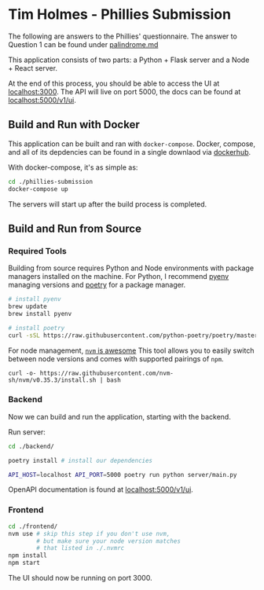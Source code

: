 # Tim Holmes - Phillies Submission

The following are answers to the Phillies' questionnaire. The answer to Question 1 can be found under [palindrome.md](./palindrome.md) 

This application consists of two parts: a Python + Flask server and a Node + React server.

At the end of this process, you should be able to access the UI at [localhost:3000](http://localhost:3000). The API will live on port 5000, the docs can be found at [localhost:5000/v1/ui](http://localhost:5000/v1/ui).

## Build and Run with Docker

This application can be built and ran with `docker-compose`. Docker, compose, and all of its depdencies can be found in a single downlaod via [dockerhub](https://docs.docker.com/desktop/).

With docker-compose, it's as simple as:

```zsh
cd ./phillies-submission
docker-compose up
```

The servers will start up after the build process is completed.

## Build and Run from Source

### Required Tools

Building from source requires Python and Node environments with package managers installed on the machine. For Python, I recommend [pyenv](https://github.com/pyenv/pyenv) managing versions and [poetry](https://python-poetry.org/) for a package manager.

```zsh
# install pyenv
brew update
brew install pyenv

# install poetry
curl -sSL https://raw.githubusercontent.com/python-poetry/poetry/master/get-poetry.py | python
```

For node management, [`nvm` is awesome](https://github.com/nvm-sh/nvm) This tool allows you to easily switch between node versions and comes with supported pairings of `npm`.

```
curl -o- https://raw.githubusercontent.com/nvm-sh/nvm/v0.35.3/install.sh | bash
```

### Backend

Now we can build and run the application, starting with the backend. 

Run server:
```zsh
cd ./backend/

poetry install # install our dependencies

API_HOST=localhost API_PORT=5000 poetry run python server/main.py
```

OpenAPI documentation is found at [localhost:5000/v1/ui](http://localhost:5000/v1/ui).

### Frontend

```zsh
cd ./frontend/
nvm use # skip this step if you don't use nvm, 
        # but make sure your node version matches 
        # that listed in ./.nvmrc
npm install
npm start
```

The UI should now be running on port 3000.